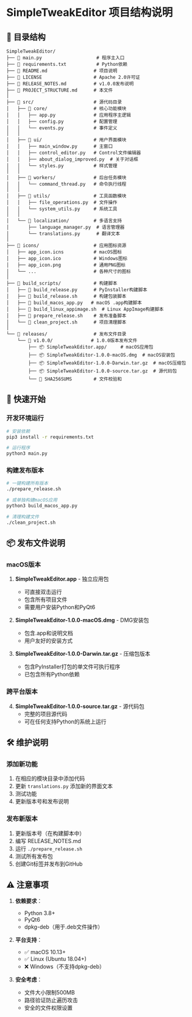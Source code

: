 # SimpleTweakEditor 项目结构说明

## 📁 目录结构

```
SimpleTweakEditor/
├── 📄 main.py                    # 程序主入口
├── 📄 requirements.txt           # Python依赖
├── 📄 README.md                 # 项目说明
├── 📄 LICENSE                   # Apache 2.0许可证
├── 📄 RELEASE_NOTES.md          # v1.0.0发布说明
├── 📄 PROJECT_STRUCTURE.md      # 本文件
│
├── 📂 src/                      # 源代码目录
│   ├── 📂 core/                 # 核心功能模块
│   │   ├── app.py              # 应用程序主逻辑
│   │   ├── config.py           # 配置管理
│   │   └── events.py           # 事件定义
│   │
│   ├── 📂 ui/                   # 用户界面模块
│   │   ├── main_window.py      # 主窗口
│   │   ├── control_editor.py   # Control文件编辑器
│   │   ├── about_dialog_improved.py  # 关于对话框
│   │   └── styles.py           # 样式管理
│   │
│   ├── 📂 workers/              # 后台任务模块
│   │   └── command_thread.py   # 命令执行线程
│   │
│   ├── 📂 utils/                # 工具函数模块
│   │   ├── file_operations.py  # 文件操作
│   │   └── system_utils.py     # 系统工具
│   │
│   └── 📂 localization/         # 多语言支持
│       ├── language_manager.py  # 语言管理器
│       └── translations.py      # 翻译文本
│
├── 📂 icons/                    # 应用图标资源
│   ├── app_icon.icns           # macOS图标
│   ├── app_icon.ico            # Windows图标
│   ├── app_icon.png            # 通用PNG图标
│   └── ...                     # 各种尺寸的图标
│
├── 📂 build_scripts/            # 构建脚本
│   ├── 🔧 build_release.py      # PyInstaller构建脚本
│   ├── 🔧 build_release.sh      # 构建包装脚本
│   ├── 🔧 build_macos_app.py   # macOS .app构建脚本
│   ├── 🔧 build_linux_appimage.sh  # Linux AppImage构建脚本
│   ├── 🔧 prepare_release.sh    # 发布准备脚本
│   └── 🔧 clean_project.sh      # 项目清理脚本
│
└── 📂 releases/                 # 发布文件目录
    └── 📂 v1.0.0/              # 1.0.0版本发布文件
        ├── 📦 SimpleTweakEditor.app/     # macOS应用包
        ├── 📦 SimpleTweakEditor-1.0.0-macOS.dmg  # macOS安装包
        ├── 📦 SimpleTweakEditor-1.0.0-Darwin.tar.gz  # macOS压缩包
        ├── 📦 SimpleTweakEditor-1.0.0-source.tar.gz  # 源代码包
        └── 📄 SHA256SUMS        # 文件校验和
```

## 🚀 快速开始

### 开发环境运行
```bash
# 安装依赖
pip3 install -r requirements.txt

# 运行程序
python3 main.py
```

### 构建发布版本
```bash
# 一键构建所有版本
./prepare_release.sh

# 或单独构建macOS应用
python3 build_macos_app.py

# 清理构建文件
./clean_project.sh
```

## 📦 发布文件说明

### macOS版本

1. **SimpleTweakEditor.app** - 独立应用包
   - 可直接双击运行
   - 包含所有项目文件
   - 需要用户安装Python和PyQt6

2. **SimpleTweakEditor-1.0.0-macOS.dmg** - DMG安装包
   - 包含.app和说明文档
   - 用户友好的安装方式

3. **SimpleTweakEditor-1.0.0-Darwin.tar.gz** - 压缩包版本
   - 包含PyInstaller打包的单文件可执行程序
   - 已包含所有Python依赖

### 跨平台版本

4. **SimpleTweakEditor-1.0.0-source.tar.gz** - 源代码包
   - 完整的项目源代码
   - 可在任何支持Python的系统上运行

## 🛠️ 维护说明

### 添加新功能
1. 在相应的模块目录中添加代码
2. 更新 `translations.py` 添加新的界面文本
3. 测试功能
4. 更新版本号和发布说明

### 发布新版本
1. 更新版本号（在构建脚本中）
2. 编写 RELEASE_NOTES.md
3. 运行 `./prepare_release.sh`
4. 测试所有发布包
5. 创建Git标签并发布到GitHub

## ⚠️ 注意事项

1. **依赖要求**：
   - Python 3.8+
   - PyQt6
   - dpkg-deb（用于.deb文件操作）

2. **平台支持**：
   - ✅ macOS 10.13+
   - ✅ Linux (Ubuntu 18.04+)
   - ❌ Windows（不支持dpkg-deb）

3. **安全考虑**：
   - 文件大小限制500MB
   - 路径验证防止遍历攻击
   - 安全的文件权限设置